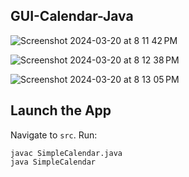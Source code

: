 ## GUI-Calendar-Java

![Screenshot 2024-03-20 at 8 11 42 PM](https://github.com/steven-ngo/GUI-Calendar-Java/assets/162012256/d74b0f74-4a6d-4264-98df-2814cef83f63)

![Screenshot 2024-03-20 at 8 12 38 PM](https://github.com/steven-ngo/GUI-Calendar-Java/assets/162012256/65df477b-cc1d-41b0-8260-9eedfe57d9b1)

![Screenshot 2024-03-20 at 8 13 05 PM](https://github.com/steven-ngo/GUI-Calendar-Java/assets/162012256/a0a4aeee-ec67-46ac-b8e5-e450cc4ddb85)


## Launch the App
Navigate to `src`.
Run: 
```
javac SimpleCalendar.java
java SimpleCalendar
```

